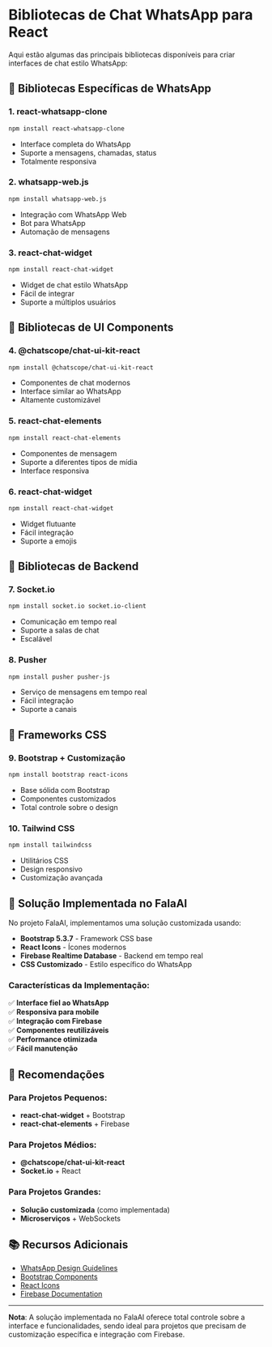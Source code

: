 # Bibliotecas de Chat WhatsApp para React

Aqui estão algumas das principais bibliotecas disponíveis para criar interfaces de chat estilo WhatsApp:

## 🎯 **Bibliotecas Específicas de WhatsApp**

### 1. **react-whatsapp-clone**
```bash
npm install react-whatsapp-clone
```
- Interface completa do WhatsApp
- Suporte a mensagens, chamadas, status
- Totalmente responsiva

### 2. **whatsapp-web.js**
```bash
npm install whatsapp-web.js
```
- Integração com WhatsApp Web
- Bot para WhatsApp
- Automação de mensagens

### 3. **react-chat-widget**
```bash
npm install react-chat-widget
```
- Widget de chat estilo WhatsApp
- Fácil de integrar
- Suporte a múltiplos usuários

## 🎨 **Bibliotecas de UI Components**

### 4. **@chatscope/chat-ui-kit-react**
```bash
npm install @chatscope/chat-ui-kit-react
```
- Componentes de chat modernos
- Interface similar ao WhatsApp
- Altamente customizável

### 5. **react-chat-elements**
```bash
npm install react-chat-elements
```
- Componentes de mensagem
- Suporte a diferentes tipos de mídia
- Interface responsiva

### 6. **react-chat-widget**
```bash
npm install react-chat-widget
```
- Widget flutuante
- Fácil integração
- Suporte a emojis

## 🔧 **Bibliotecas de Backend**

### 7. **Socket.io**
```bash
npm install socket.io socket.io-client
```
- Comunicação em tempo real
- Suporte a salas de chat
- Escalável

### 8. **Pusher**
```bash
npm install pusher pusher-js
```
- Serviço de mensagens em tempo real
- Fácil integração
- Suporte a canais

## 📱 **Frameworks CSS**

### 9. **Bootstrap + Customização**
```bash
npm install bootstrap react-icons
```
- Base sólida com Bootstrap
- Componentes customizados
- Total controle sobre o design

### 10. **Tailwind CSS**
```bash
npm install tailwindcss
```
- Utilitários CSS
- Design responsivo
- Customização avançada

## 🚀 **Solução Implementada no FalaAI**

No projeto FalaAI, implementamos uma solução customizada usando:

- **Bootstrap 5.3.7** - Framework CSS base
- **React Icons** - Ícones modernos
- **Firebase Realtime Database** - Backend em tempo real
- **CSS Customizado** - Estilo específico do WhatsApp

### Características da Implementação:

✅ **Interface fiel ao WhatsApp**  
✅ **Responsiva para mobile**  
✅ **Integração com Firebase**  
✅ **Componentes reutilizáveis**  
✅ **Performance otimizada**  
✅ **Fácil manutenção**  

## 🎯 **Recomendações**

### Para Projetos Pequenos:
- **react-chat-widget** + Bootstrap
- **react-chat-elements** + Firebase

### Para Projetos Médios:
- **@chatscope/chat-ui-kit-react**
- **Socket.io** + React

### Para Projetos Grandes:
- **Solução customizada** (como implementada)
- **Microserviços** + WebSockets

## 📚 **Recursos Adicionais**

- [WhatsApp Design Guidelines](https://www.whatsapp.com/design/)
- [Bootstrap Components](https://getbootstrap.com/docs/)
- [React Icons](https://react-icons.github.io/react-icons/)
- [Firebase Documentation](https://firebase.google.com/docs)

---

**Nota**: A solução implementada no FalaAI oferece total controle sobre a interface e funcionalidades, sendo ideal para projetos que precisam de customização específica e integração com Firebase. 